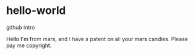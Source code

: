 # hello-world
github intro

Hello I'm from mars, and I have a patent on all your mars candies. Please pay me copyright.
